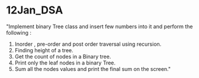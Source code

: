# 12Jan_DSA
"Implement binary Tree class and insert few numbers into it and perform the following :
1. Inorder , pre-order and post order traversal using recursion. 
2. Finding height of a tree. 
3. Get the count of nodes in a Binary tree.
4. Print only the leaf nodes in a binary Tree.
5. Sum all the nodes values and print the final sum on the screen."
